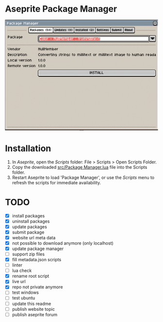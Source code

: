 # Aseprite Package Manager

![Window example](window.png)

# Installation

1. In *Aseprite*, open the *Scripts* folder: File > Scripts > Open Scripts Folder.
2. Copy the downloaded [src/Package Manager.lua](https://github.com/SignalFromTheStars/aseprite-package-manager/blob/main/src/Package%20Manager.lua) file into the Scripts folder.
3. Restart Aseprite to load 'Package Manager', or use the *Scripts* menu to refresh the scripts for immediate availability.

# TODO
- [x] install packages
- [x] uninstall packages
- [x] update packages
- [x] submit package
- [x] website url meta data
- [x] not possible to download anymore (only localhost)
- [x] update package manager
- [ ] support zip files 
- [x] fill metadata.json scripts
- [ ] linter
- [ ] lua check
- [x] rename root script
- [x] live url
- [x] repo not private anymore
- [ ] test windows
- [ ] test ubuntu
- [ ] update this readme
- [ ] publish website topic
- [ ] publish aseprite forum
